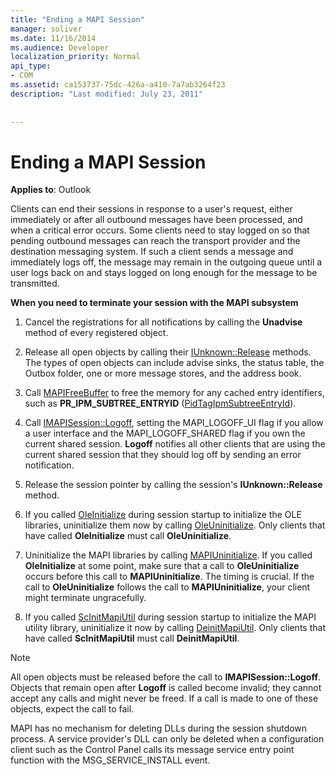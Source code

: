 ```yaml
---
title: "Ending a MAPI Session"
manager: soliver
ms.date: 11/16/2014
ms.audience: Developer
localization_priority: Normal
api_type:
- COM
ms.assetid: ca153737-75dc-426a-a410-7a7ab3264f23
description: "Last modified: July 23, 2011"
 
 
---
```


# Ending a MAPI Session

  
  
**Applies to**: Outlook 
  
Clients can end their sessions in response to a user's request, either immediately or after all outbound messages have been processed, and when a critical error occurs. Some clients need to stay logged on so that pending outbound messages can reach the transport provider and the destination messaging system. If such a client sends a message and immediately logs off, the message may remain in the outgoing queue until a user logs back on and stays logged on long enough for the message to be transmitted.
  
 **When you need to terminate your session with the MAPI subsystem**
  
1. Cancel the registrations for all notifications by calling the **Unadvise** method of every registered object. 
    
2. Release all open objects by calling their [IUnknown::Release](http://msdn.microsoft.com/en-us/library/ms682317%28VS.85%29.aspx) methods. The types of open objects can include advise sinks, the status table, the Outbox folder, one or more message stores, and the address book. 
    
3. Call [MAPIFreeBuffer](mapifreebuffer.md) to free the memory for any cached entry identifiers, such as **PR_IPM_SUBTREE_ENTRYID** ([PidTagIpmSubtreeEntryId](pidtagipmsubtreeentryid-canonical-property.md)).
    
4. Call [IMAPISession::Logoff](imapisession-logoff.md), setting the MAPI_LOGOFF_UI flag if you allow a user interface and the MAPI_LOGOFF_SHARED flag if you own the current shared session. **Logoff** notifies all other clients that are using the current shared session that they should log off by sending an error notification. 
    
5. Release the session pointer by calling the session's **IUnknown::Release** method. 
    
6. If you called [OleInitialize](http://msdn.microsoft.com/en-us/library/ms690134%28v=VS.85%29.aspx) during session startup to initialize the OLE libraries, uninitialize them now by calling [OleUninitialize](http://msdn.microsoft.com/en-us/library/ms691326%28VS.85%29.aspx). Only clients that have called **OleInitialize** must call **OleUninitialize**. 
    
7. Uninitialize the MAPI libraries by calling [MAPIUninitialize](mapiuninitialize.md). If you called **OleInitialize** at some point, make sure that a call to **OleUninitialize** occurs before this call to **MAPIUninitialize**. The timing is crucial. If the call to **OleUninitialize** follows the call to **MAPIUninitialize**, your client might terminate ungracefully. 
    
8. If you called [ScInitMapiUtil](scinitmapiutil.md) during session startup to initialize the MAPI utility library, uninitialize it now by calling [DeinitMapiUtil](deinitmapiutil.md). Only clients that have called **ScInitMapiUtil** must call **DeinitMapiUtil**.
    
> [!NOTE]
> All open objects must be released before the call to **IMAPISession::Logoff**. Objects that remain open after **Logoff** is called become invalid; they cannot accept any calls and might never be freed. If a call is made to one of these objects, expect the call to fail. 
  
 MAPI has no mechanism for deleting DLLs during the session shutdown process. A service provider's DLL can only be deleted when a configuration client such as the Control Panel calls its message service entry point function with the MSG_SERVICE_INSTALL event. 
  

